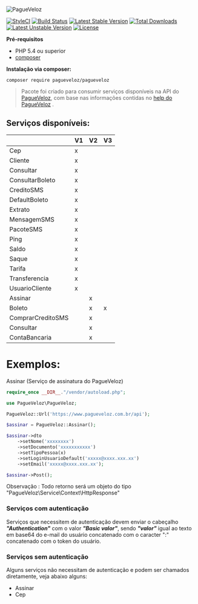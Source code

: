 ![PagueVeloz](https://www.pagueveloz.com.br/Content/Img/logo-pagueveloz-topo_03.png "PagueVeloz")

[![StyleCI](https://styleci.io/repos/27489184/shield)](https://styleci.io/repos/27489184)
[![Build Status](https://travis-ci.org/PagueVeloz/pagueveloz-php.svg)](https://travis-ci.org/PagueVeloz/pagueveloz-php)
[![Latest Stable Version](https://poser.pugx.org/pagueveloz/pagueveloz/v/stable)](https://packagist.org/packages/pagueveloz/pagueveloz) 
[![Total Downloads](https://poser.pugx.org/pagueveloz/pagueveloz/downloads)](https://packagist.org/packages/pagueveloz/pagueveloz) 
[![Latest Unstable Version](https://poser.pugx.org/pagueveloz/pagueveloz/v/unstable)](https://packagist.org/packages/pagueveloz/pagueveloz) 
[![License](https://poser.pugx.org/pagueveloz/pagueveloz/license)](https://packagist.org/packages/pagueveloz/pagueveloz)

**Pré-requisitos**

 * PHP 5.4 ou superior
 * [composer](https://getcomposer.org)

**Instalação via composer:**
```
composer require pagueveloz/pagueveloz
```

> Pacote foi criado para consumir serviços disponíveis na API do [PagueVeloz](https://www.pagueveloz.com.br), com base nas informações contidas no [help do PagueVeloz](https://www.pagueveloz.com.br/help) .

## Serviços disponíveis:
|                   	| V1 	| V2 	| V3 	|
|-------------------	|----	|----	|----	|
| Cep               	| x  	|    	|    	|
| Cliente           	| x  	|    	|    	|
| Consultar         	| x  	|    	|    	|
| ConsultarBoleto   	| x  	|    	|    	|
| CreditoSMS        	| x  	|    	|    	|
| DefaultBoleto     	| x  	|    	|    	|
| Extrato           	| x  	|    	|    	|
| MensagemSMS       	| x  	|    	|    	|
| PacoteSMS         	| x  	|    	|    	|
| Ping              	| x  	|    	|    	|
| Saldo             	| x  	|    	|    	|
| Saque             	| x  	|    	|    	|
| Tarifa            	| x  	|    	|    	|
| Transferencia     	| x  	|    	|    	|
| UsuarioCliente    	| x  	|    	|    	|
| Assinar           	|    	| x  	|    	|
| Boleto            	|    	| x  	| x  	|
| ComprarCreditoSMS 	|    	| x  	|    	|
| Consultar         	|    	| x  	|    	|
| ContaBancaria     	|    	| x  	|    	|

# Exemplos:

Assinar (Serviço de assinatura do PagueVeloz)
```php
require_once __DIR__."/vendor/autoload.php";

use PagueVeloz\PagueVeloz;

PagueVeloz::Url('https://www.pagueveloz.com.br/api');

$assinar = PagueVeloz::Assinar();

$assinar->dto
	->setNome('xxxxxxxx')
	->setDocumento('xxxxxxxxxxx')
	->setTipoPessoa(x)
	->setLoginUsuarioDefault('xxxxx@xxxx.xxx.xx')
	->setEmail('xxxxx@xxxx.xxx.xx');

$assinar->Post();
```
Observação : Todo retorno será um objeto do tipo "PagueVeloz\Service\Context\HttpResponse"

### Serviços com autenticação

Serviços que necessitem de autenticação devem enviar o cabeçalho ***"Authentication"*** com o valor ***"Basic valor"***, sendo ***"valor"*** igual ao texto em base64 do e-mail do usuário concatenado com o caracter ":" concatenado com o token do usuário.

### Serviços sem autenticação

Alguns serviços não necessitam de autenticação e podem ser chamados diretamente, veja abaixo alguns:

 * Assinar
 * Cep
